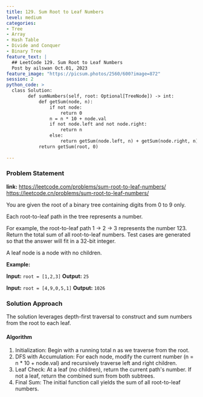 ```yaml
---
title: 129. Sum Root to Leaf Numbers
level: medium
categories:
- Tree
- Array
- Hash Table
- Divide and Conquer
- Binary Tree
feature_text: |
  ## LeetCode 129. Sum Root to Leaf Numbers
  Post by ailswan Oct.01, 2023
feature_image: "https://picsum.photos/2560/600?image=872"
session: 2
python_code: >
  class Solution:
        def sumNumbers(self, root: Optional[TreeNode]) -> int:
            def getSum(node, n):
                if not node:
                    return 0
                n = n * 10 + node.val
                if not node.left and not node.right:
                    return n
                else:
                    return getSum(node.left, n) + getSum(node.right, n)
            return getSum(root, 0)
   
---
```


### Problem Statement
**link:**
https://leetcode.com/problems/sum-root-to-leaf-numbers/
https://leetcode.cn/problems/sum-root-to-leaf-numbers/

You are given the root of a binary tree containing digits from 0 to 9 only.

Each root-to-leaf path in the tree represents a number.

For example, the root-to-leaf path 1 -> 2 -> 3 represents the number 123.
Return the total sum of all root-to-leaf numbers. Test cases are generated so that the answer will fit in a 32-bit integer.

A leaf node is a node with no children.

**Example:**

**Input:** `root = [1,2,3]`
**Output:** `25`
 
**Input:** `root = [4,9,0,5,1]`
**Output:** `1026`
 

### Solution Approach
The solution leverages depth-first traversal to construct and sum numbers from the root to each leaf.
 
#### Algorithm
1. Initialization: Begin with a running total n as we traverse from the root.
2. DFS with Accumulation: For each node, modify the current number (n = n * 10 + node.val) and recursively traverse left and right children.
3. Leaf Check: At a leaf (no children), return the current path's number. If not a leaf, return the combined sum from both subtrees.
4. Final Sum: The initial function call yields the sum of all root-to-leaf numbers.
